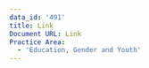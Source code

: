 ```yaml
---
data_id: '491'
title: Link
Document URL: Link
Practice Area:
  - 'Education, Gender and Youth'
---
```

